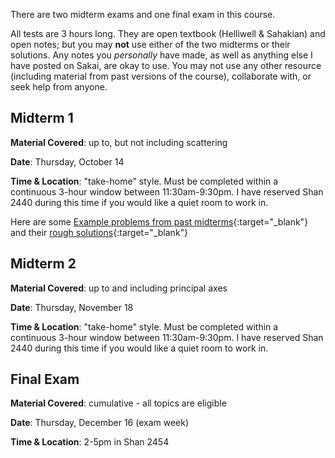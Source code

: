 There are two midterm exams and one final exam in this course.

All tests are 3 hours long. They are open textbook (Helliwell & Sahakian) and open notes; but you may **not** use either of the two midterms or their solutions. Any notes you *personally* have made, as well as anything else I have posted on Sakai, are okay to use. You may not use any other resource (including material from past versions of the course), collaborate with, or seek help from anyone.

## Midterm 1

**Material Covered**: up to, but not including scattering

**Date**: Thursday, October 14

**Time & Location**: "take-home" style. Must be completed within a continuous 3-hour window between 11:30am-9:30pm. I have reserved Shan 2440 during this time if you would like a quiet room to work in. 

Here are some [Example problems from past midterms](https://drive.google.com/file/d/1r5GyVhWo3HsoQM0HoHCCZIiBc8F4aPQn/view?usp=sharing){:target="_blank"} and their [rough solutions](https://drive.google.com/file/d/1QgHmwzb-jzMBQjXXZqCYpiYDzqgm0qKf/view?usp=sharing){:target="_blank"}


## Midterm 2

**Material Covered**: up to and including principal axes

**Date**: Thursday, November 18

**Time & Location**: "take-home" style. Must be completed within a continuous 3-hour window between 11:30am-9:30pm. I have reserved Shan 2440 during this time if you would like a quiet room to work in. 


## Final Exam

**Material Covered**: cumulative - all topics are eligible

**Date**: Thursday, December 16 (exam week)

**Time & Location**: 2-5pm in Shan 2454


